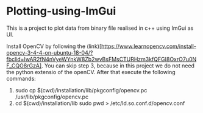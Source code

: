 # Plotting-using-ImGui
This is a project to plot data from binary file realised in c++ using ImGui as UI.

Install OpenCV by following the (link)[https://www.learnopencv.com/install-opencv-3-4-4-on-ubuntu-18-04/?fbclid=IwAR2fN4nVyeWYnkW8Zb2wvBsFMsCTURHzm3kfQFGI8OxrO7u0NF_CQO8rGzA]. You can skip step 3, because in this project we do not need the python extensio of the openCV. After that execute the following commands:

1. sudo cp $(cwd)/installation/lib/pkgconfig/opencv.pc /usr/lib/pkgconfig/opencv.pc
2. cd $(cwd)/installation/lib
sudo pwd > /etc/ld.so.conf.d/opencv.conf 

